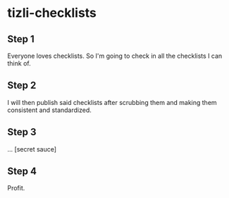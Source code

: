 tizli-checklists
================

## Step 1
Everyone loves checklists. So I'm going to check in all the checklists I can think of.

## Step 2
I will then publish said checklists after scrubbing them and making them consistent and standardized.

## Step 3
... [secret sauce]

## Step 4
Profit.
